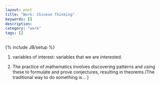 ```yaml
---
layout: post
title: "Work: Chinese Thinking"
keywords: []
description: 
category: "work"
tags: []
---
```

{% include JB/setup %}

1. variables of interest: variables that we are interested.

2. The practice of mathematics involves discovering patterns and using these to
   formulate and prove conjectures, resulting in theorems.(The traditional way
   to do something is... )





